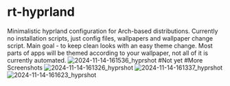 # rt-hyprland
Minimalistic hyprland configuration for Arch-based distributions. Currently no installation scripts, just config files, wallpapers and wallpaper change script. Main goal - to keep clean looks with an easy theme change. Most parts of apps will be themed according to your wallpaper, not all of it is currently automated.
![2024-11-14-161536_hyprshot](https://github.com/user-attachments/assets/7b98cf9c-ad19-4434-a922-5886071c6606)
#Not yet
#More Screenshots
![2024-11-14-161326_hyprshot](https://github.com/user-attachments/assets/b4639c65-fc30-467a-b830-a3edd343c2fa)
![2024-11-14-161337_hyprshot](https://github.com/user-attachments/assets/38f6d8b4-54af-4b3c-97de-9805f7ae3212)
![2024-11-14-161623_hyprshot](https://github.com/user-attachments/assets/169be04a-d867-44f7-9409-a8883191c2c7)

